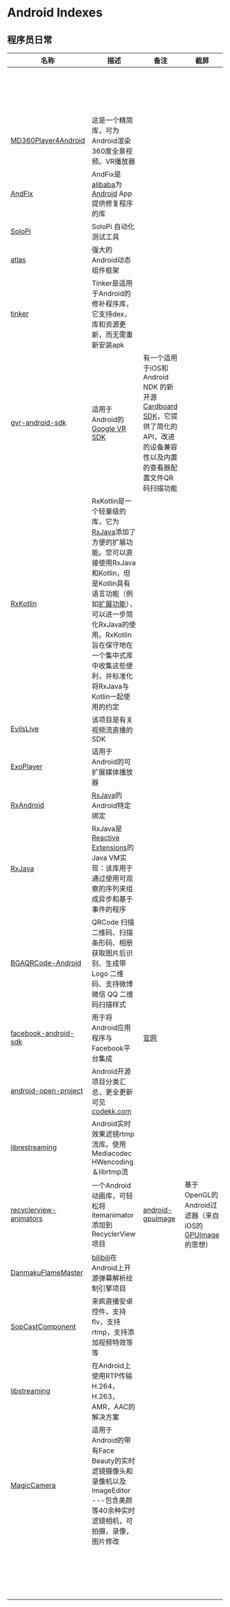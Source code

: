 # Android Indexes


## 程序员日常
| 名称 | 描述 | 备注 | 截屏 |
| --- | --- | --- | --- |
|  |  |  ||
|  |  |  ||
|  |  |  ||
|  |  |  ||
|  |  |  ||
|  |  |  ||
|  |  |  ||
|  |  |  ||
|  |  |  ||
|  |  |  ||
|  |  |  ||
|  |  |  ||
|  |  |  ||
|  |  |  ||
|  |  |  ||
|  |  |  ||
|  |  |  ||
|  |  |  ||
| [MD360Player4Android](https://github.com/ashqal/MD360Player4Android) | 这是一个精简库，可为Android渲染360度全景视频。VR播放器 |  ||
| [AndFix](https://github.com/alibaba/AndFix) | AndFix是[alibaba](https://github.com/alibaba/)为[Android](https://sites.google.com/a/android.com/tools/tech-docs/new-build-system/aar-format) App提供修复程序的库 |  ||
| [SoloPi](https://github.com/alipay/SoloPi) | SoloPi 自动化测试工具 |||
| [atlas](https://github.com/alibaba/atlas) | 强大的Android动态组件框架 |  | |
| [tinker](https://github.com/Tencent/tinker) | Tinker是适用于Android的修补程序库，它支持dex，库和资源更新，而无需重新安装apk |  |  |
| [gvr-android-sdk](https://github.com/googlevr/gvr-android-sdk) | 适用于Android的[Google VR SDK](http://developers.google.com/vr/android/) | 有一个适用于iOS和Android NDK 的新开源[Cardboard SDK](https://developers.google.com/cardboard)，它提供了简化的API，改进的设备兼容性以及内置的查看器配置文件QR码扫描功能 |  |
| [RxKotlin](https://github.com/ReactiveX/RxKotlin) | RxKotlin是一个轻量级的库，它为[RxJava](https://github.com/ReactiveX/RxJava)添加了方便的扩展功能。您可以直接使用RxJava和Kotlin，但是Kotlin具有语言功能（例如[扩展功能](https://kotlinlang.org/docs/reference/extensions.html)），可以进一步简化RxJava的使用。RxKotlin旨在保守地在一个集中式库中收集这些便利，并标准化将RxJava与Kotlin一起使用的约定 |  |  |
| [EvilsLive](https://github.com/ThinkKeep/EvilsLive) | 该项目是有关视频流直播的SDK | ||
| [ExoPlayer](https://github.com/google/ExoPlayer) | 适用于Android的可扩展媒体播放器 |  ||
| [RxAndroid](https://github.com/ReactiveX/RxAndroid) | [RxJava](http://github.com/ReactiveX/RxJava)的 Android特定绑定 |  ||
| [RxJava](https://github.com/ReactiveX/RxJava) | RxJava是[Reactive Extensions](http://reactivex.io/)的Java VM实现：该库用于通过使用可观察的序列来组成异步和基于事件的程序 |  ||
| [BGAQRCode-Android](https://github.com/bingoogolapple/BGAQRCode-Android) | QRCode 扫描二维码、扫描条形码、相册获取图片后识别、生成带 Logo 二维码、支持微博微信 QQ 二维码扫描样式 |  ||
| [facebook-android-sdk](https://github.com/facebook/facebook-android-sdk) | 用于将Android应用程序与Facebook平台集成 | [官网](https://developers.facebook.com/docs/android) ||
| [android-open-project](https://github.com/Trinea/android-open-project) | Android开源项目分类汇总，更全更新可见[codekk.com](https://p.codekk.com/) |  ||
| [librestreaming](https://github.com/lakeinchina/librestreaming) | Android实时效果滤镜rtmp流库。使用Mediacodec HWencoding＆librtmp流 |  ||
| [recyclerview-animators](https://github.com/wasabeef/recyclerview-animators) | 一个Android动画库，可轻松将itemanimator添加到RecyclerView项目 | [android-gpuimage](https://github.com/cats-oss/android-gpuimage) | 基于OpenGL的Android过滤器（来自iOS的[GPUImage](https://github.com/BradLarson/GPUImage2)的思想） |
| [DanmakuFlameMaster](https://github.com/bilibili/DanmakuFlameMaster) | [bilibili](http://app.bilibili.com/)在Android上开源弹幕解析绘制引擎项目 |  ||
| [SopCastComponent](https://github.com/LaiFeng-Android/SopCastComponent) | 来疯直播安卓控件，支持flv，支持rtmp，支持添加视频特效等等 |  ||
| [libstreaming](https://github.com/fyhertz/libstreaming) | 在Android上使用RTP传输H.264，H.263，AMR，AAC的解决方案 |  ||
| [MagicCamera](https://github.com/wuhaoyu1990/MagicCamera) | 适用于Android的带有Face Beauty的实时滤镜摄像头和录像机以及ImageEditor ---包含美颜等40余种实时滤镜相机，可拍摄，录像，图片修改 |  ||
|  |  |  ||
|  |  |  ||
|  |  |  ||
|  |  |  ||
|  |  |  ||
|  |  |  ||
|  |  |  ||
|  |  |  ||
|  |  |  ||
|  |  |  ||
|  |  |  ||
|  |  |  ||
|  |  |  ||
|  |  |  ||
|  |  |  ||
|  |  |  ||
|  |  |  ||
|  |  |  ||
|  |  |  ||
|  |  |  ||
